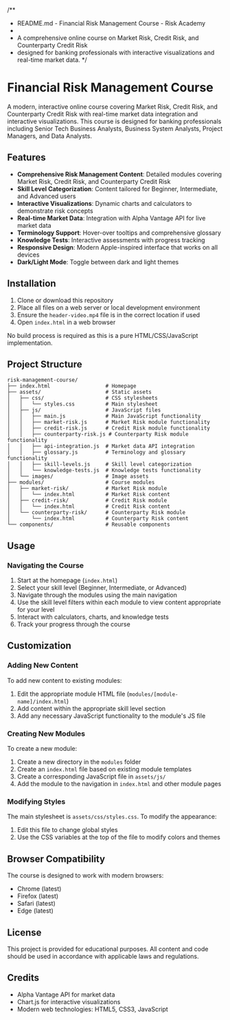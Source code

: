 /\*\*

- README.md - Financial Risk Management Course - Risk Academy
-
- A comprehensive online course on Market Risk, Credit Risk, and Counterparty Credit Risk
- designed for banking professionals with interactive visualizations and real-time market data.
  \*/

# Financial Risk Management Course

A modern, interactive online course covering Market Risk, Credit Risk, and Counterparty Credit Risk with real-time market data integration and interactive visualizations. This course is designed for banking professionals including Senior Tech Business Analysts, Business System Analysts, Project Managers, and Data Analysts.

## Features

- **Comprehensive Risk Management Content**: Detailed modules covering Market Risk, Credit Risk, and Counterparty Credit Risk
- **Skill Level Categorization**: Content tailored for Beginner, Intermediate, and Advanced users
- **Interactive Visualizations**: Dynamic charts and calculators to demonstrate risk concepts
- **Real-time Market Data**: Integration with Alpha Vantage API for live market data
- **Terminology Support**: Hover-over tooltips and comprehensive glossary
- **Knowledge Tests**: Interactive assessments with progress tracking
- **Responsive Design**: Modern Apple-inspired interface that works on all devices
- **Dark/Light Mode**: Toggle between dark and light themes

## Installation

1. Clone or download this repository
2. Place all files on a web server or local development environment
3. Ensure the `header-video.mp4` file is in the correct location if used
4. Open `index.html` in a web browser

No build process is required as this is a pure HTML/CSS/JavaScript implementation.

## Project Structure

```
risk-management-course/
├── index.html                  # Homepage
├── assets/                     # Static assets
│   ├── css/                    # CSS stylesheets
│   │   └── styles.css          # Main stylesheet
│   ├── js/                     # JavaScript files
│   │   ├── main.js             # Main JavaScript functionality
│   │   ├── market-risk.js      # Market Risk module functionality
│   │   ├── credit-risk.js      # Credit Risk module functionality
│   │   ├── counterparty-risk.js # Counterparty Risk module functionality
│   │   ├── api-integration.js  # Market data API integration
│   │   ├── glossary.js         # Terminology and glossary functionality
│   │   ├── skill-levels.js     # Skill level categorization
│   │   └── knowledge-tests.js  # Knowledge tests functionality
│   └── images/                 # Image assets
├── modules/                    # Course modules
│   ├── market-risk/            # Market Risk module
│   │   └── index.html          # Market Risk content
│   ├── credit-risk/            # Credit Risk module
│   │   └── index.html          # Credit Risk content
│   └── counterparty-risk/      # Counterparty Risk module
│       └── index.html          # Counterparty Risk content
└── components/                 # Reusable components
```

## Usage

### Navigating the Course

1. Start at the homepage (`index.html`)
2. Select your skill level (Beginner, Intermediate, or Advanced)
3. Navigate through the modules using the main navigation
4. Use the skill level filters within each module to view content appropriate for your level
5. Interact with calculators, charts, and knowledge tests
6. Track your progress through the course

## Customization

### Adding New Content

To add new content to existing modules:

1. Edit the appropriate module HTML file (`modules/[module-name]/index.html`)
2. Add content within the appropriate skill level section
3. Add any necessary JavaScript functionality to the module's JS file

### Creating New Modules

To create a new module:

1. Create a new directory in the `modules` folder
2. Create an `index.html` file based on existing module templates
3. Create a corresponding JavaScript file in `assets/js/`
4. Add the module to the navigation in `index.html` and other module pages

### Modifying Styles

The main stylesheet is `assets/css/styles.css`. To modify the appearance:

1. Edit this file to change global styles
2. Use the CSS variables at the top of the file to modify colors and themes

## Browser Compatibility

The course is designed to work with modern browsers:

- Chrome (latest)
- Firefox (latest)
- Safari (latest)
- Edge (latest)

## License

This project is provided for educational purposes. All content and code should be used in accordance with applicable laws and regulations.

## Credits

- Alpha Vantage API for market data
- Chart.js for interactive visualizations
- Modern web technologies: HTML5, CSS3, JavaScript
